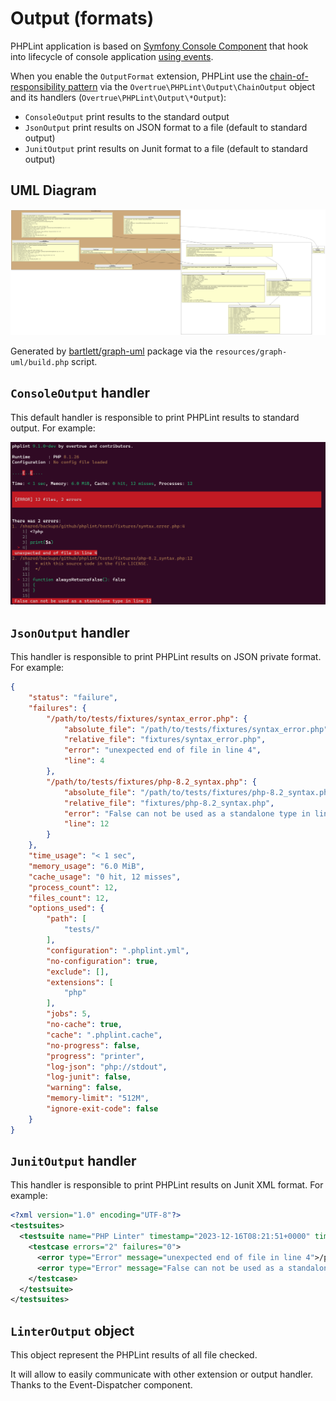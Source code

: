 # Output (formats)

PHPLint application is based on [Symfony Console Component][symfony/console] that hook into lifecycle of console application 
[using events][symfony-console-events].

When you enable the `OutputFormat` extension, PHPLint use the [chain-of-responsibility pattern][chain-of-responsibility-pattern]
via the `Overtrue\PHPLint\Output\ChainOutput` object and its handlers (`Overtrue\PHPLint\Output\*Output`): 

- `ConsoleOutput` print results to the standard output
- `JsonOutput` print results on JSON format to a file (default to standard output)
- `JunitOutput` print results on Junit format to a file (default to standard output)

## UML Diagram

![UML Diagram](../assets/output-uml-diagram.svg)

Generated by [bartlett/graph-uml][bartlett/graph-uml] package via the `resources/graph-uml/build.php` script.

## `ConsoleOutput` handler 

This default handler is responsible to print PHPLint results to standard output. For example:

![Console Output example](../assets/console-output-example.png)

## `JsonOutput` handler 

This handler is responsible to print PHPLint results on JSON private format. For example: 

```json
{
    "status": "failure",
    "failures": {
        "/path/to/tests/fixtures/syntax_error.php": {
            "absolute_file": "/path/to/tests/fixtures/syntax_error.php",
            "relative_file": "fixtures/syntax_error.php",
            "error": "unexpected end of file in line 4",
            "line": 4
        },
        "/path/to/tests/fixtures/php-8.2_syntax.php": {
            "absolute_file": "/path/to/tests/fixtures/php-8.2_syntax.php",
            "relative_file": "fixtures/php-8.2_syntax.php",
            "error": "False can not be used as a standalone type in line 12",
            "line": 12
        }
    },
    "time_usage": "< 1 sec",
    "memory_usage": "6.0 MiB",
    "cache_usage": "0 hit, 12 misses",
    "process_count": 12,
    "files_count": 12,
    "options_used": {
        "path": [
            "tests/"
        ],
        "configuration": ".phplint.yml",
        "no-configuration": true,
        "exclude": [],
        "extensions": [
            "php"
        ],
        "jobs": 5,
        "no-cache": true,
        "cache": ".phplint.cache",
        "no-progress": false,
        "progress": "printer",
        "log-json": "php://stdout",
        "log-junit": false,
        "warning": false,
        "memory-limit": "512M",
        "ignore-exit-code": false
    }
}
```

## `JunitOutput` handler 

This handler is responsible to print PHPLint results on Junit XML format. For example:

```xml
<?xml version="1.0" encoding="UTF-8"?>
<testsuites>
  <testsuite name="PHP Linter" timestamp="2023-12-16T08:21:51+0000" time="&lt; 1 sec" tests="1" errors="2">
    <testcase errors="2" failures="0">
      <error type="Error" message="unexpected end of file in line 4">/path/to/fixtures/syntax_error.php
      <error type="Error" message="False can not be used as a standalone type in line 12">/path/to/fixtures/php-8.2_syntax.php
    </testcase>
  </testsuite>
</testsuites>
```

[bartlett/graph-uml]: https://packagist.org/packages/bartlett/graph-uml
[symfony/console]: https://github.com/symfony/console
[symfony-console-events]: https://symfony.com/doc/current/components/console/events.html
[chain-of-responsibility-pattern]: https://en.wikipedia.org/wiki/Chain-of-responsibility_pattern


## `LinterOutput` object

This object represent the PHPLint results of all file checked.

It will allow to easily communicate with other extension or output handler. Thanks to the Event-Dispatcher component.
